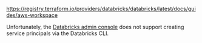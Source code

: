 https://registry.terraform.io/providers/databricks/databricks/latest/docs/guides/aws-workspace

Unfortunately, the [Databricks admin console](https://accounts.cloud.databricks.com/) does not support creating service principals via the Databricks CLI.